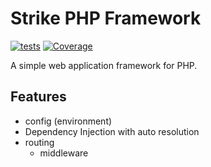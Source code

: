 # Strike PHP Framework
[![tests](https://github.com/strike-php/framework/actions/workflows/tests.yml/badge.svg?branch=main)](https://github.com/strike-php/framework/actions/workflows/tests.yml)
[![Coverage](https://sonarcloud.io/api/project_badges/measure?project=lit-php_framework&metric=coverage)](https://sonarcloud.io/summary/new_code?id=lit-php_framework)

A simple web application framework for PHP.

## Features
* config (environment)
* Dependency Injection with auto resolution
* routing
  * middleware

